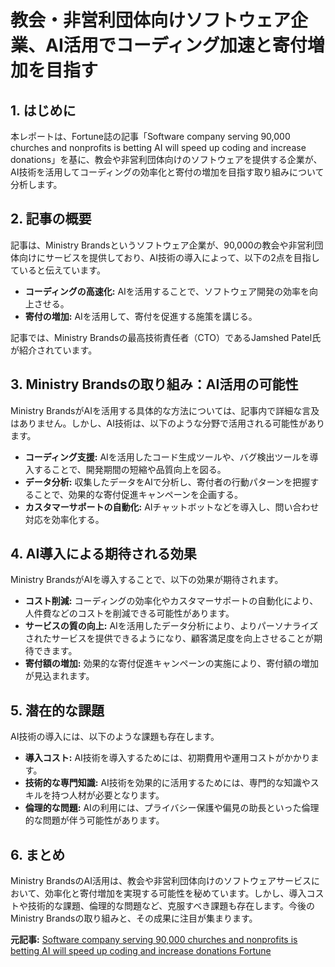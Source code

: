 # 教会・非営利団体向けソフトウェア企業、AI活用でコーディング加速と寄付増加を目指す

## 1. はじめに

本レポートは、Fortune誌の記事「Software company serving 90,000 churches and nonprofits is betting AI will speed up coding and increase donations」を基に、教会や非営利団体向けのソフトウェアを提供する企業が、AI技術を活用してコーディングの効率化と寄付の増加を目指す取り組みについて分析します。

## 2. 記事の概要

記事は、Ministry Brandsというソフトウェア企業が、90,000の教会や非営利団体向けにサービスを提供しており、AI技術の導入によって、以下の2点を目指していると伝えています。

* **コーディングの高速化:** AIを活用することで、ソフトウェア開発の効率を向上させる。
* **寄付の増加:** AIを活用して、寄付を促進する施策を講じる。

記事では、Ministry Brandsの最高技術責任者（CTO）であるJamshed Patel氏が紹介されています。

## 3. Ministry Brandsの取り組み：AI活用の可能性

Ministry BrandsがAIを活用する具体的な方法については、記事内で詳細な言及はありません。しかし、AI技術は、以下のような分野で活用される可能性があります。

* **コーディング支援:** AIを活用したコード生成ツールや、バグ検出ツールを導入することで、開発期間の短縮や品質向上を図る。
* **データ分析:** 収集したデータをAIで分析し、寄付者の行動パターンを把握することで、効果的な寄付促進キャンペーンを企画する。
* **カスタマーサポートの自動化:** AIチャットボットなどを導入し、問い合わせ対応を効率化する。

## 4. AI導入による期待される効果

Ministry BrandsがAIを導入することで、以下の効果が期待されます。

* **コスト削減:** コーディングの効率化やカスタマーサポートの自動化により、人件費などのコストを削減できる可能性があります。
* **サービスの質の向上:** AIを活用したデータ分析により、よりパーソナライズされたサービスを提供できるようになり、顧客満足度を向上させることが期待できます。
* **寄付額の増加:** 効果的な寄付促進キャンペーンの実施により、寄付額の増加が見込まれます。

## 5. 潜在的な課題

AI技術の導入には、以下のような課題も存在します。

* **導入コスト:** AI技術を導入するためには、初期費用や運用コストがかかります。
* **技術的な専門知識:** AI技術を効果的に活用するためには、専門的な知識やスキルを持つ人材が必要となります。
* **倫理的な問題:** AIの利用には、プライバシー保護や偏見の助長といった倫理的な問題が伴う可能性があります。

## 6. まとめ

Ministry BrandsのAI活用は、教会や非営利団体向けのソフトウェアサービスにおいて、効率化と寄付増加を実現する可能性を秘めています。しかし、導入コストや技術的な課題、倫理的な問題など、克服すべき課題も存在します。今後のMinistry Brandsの取り組みと、その成果に注目が集まります。


**元記事:** [Software company serving 90,000 churches and nonprofits is betting AI will speed up coding and increase donations Fortune](https://fortune.com/2025/03/26/ministry-brands-gen-ai-nonprofit-customers-churches-donations/)